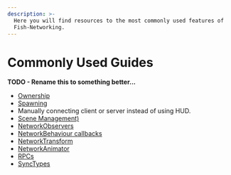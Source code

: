 ```yaml
---
description: >-
  Here you will find resources to the most commonly used features of
  Fish-Networking.
---
```


# Commonly Used Guides

**TODO - Rename this to something better...**

* [Ownership](../ownership/README.md)
* [Spawning](../spawning/README.md)
* Manually connecting client or server instead of using HUD.
* [Scene Management)](../scene-management/README.md)
* [NetworkObservers](../observers/README.md)
* [NetworkBehaviour callbacks](../network-behaviour-guides.md)
* [NetworkTransform](../components/network-transform.md)
* [NetworkAnimator](../components/networkanimator.md)
* [RPCs](../remote-procedure-calls.md)
* [SyncTypes](../synchronizing/README.md)
